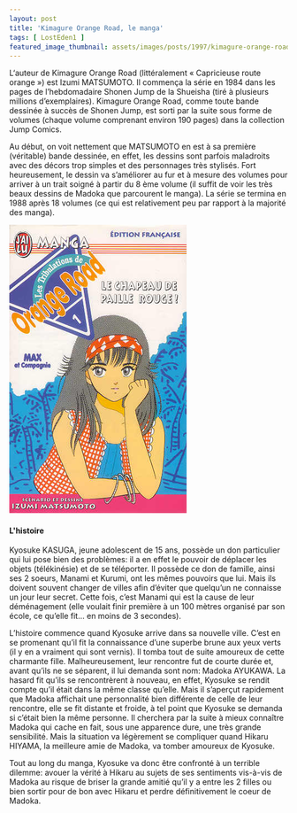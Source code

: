 ```yaml
---
layout: post
title: 'Kimagure Orange Road, le manga'
tags: [ LostEden1 ]
featured_image_thumbnail: assets/images/posts/1997/kimagure-orange-road-manga_thumbnail.jpg
---
```


L‘auteur de Kimagure Orange Road (littéralement « Capricieuse route orange ») est Izumi MATSUMOTO. Il commença la série en 1984 dans les pages de l’hebdomadaire Shonen Jump de la Shueisha (tiré à plusieurs millions d’exemplaires). Kimagure Orange Road, comme toute bande dessinée à succès de Shonen Jump, est sorti par la suite sous forme de volumes (chaque volume comprenant environ 190 pages) dans la collection Jump Comics. 

Au début, on voit nettement que MATSUMOTO en est à sa première (véritable) bande dessinée, en effet, les dessins sont parfois maladroits avec des décors trop simples et des personnages très stylisés. Fort heureusement, le dessin va s’améliorer au fur et à mesure des volumes pour arriver à un trait soigné à partir du 8 ème volume (il suffit de voir les très beaux dessins de Madoka que parcourent le manga). La série se termina en 1988 après 18 volumes (ce qui est relativement peu par rapport à la majorité des manga). 

![Kimagure Orange Road, le manga](assets/images/posts/1997/kimagure-orange-road-manga.jpg#left) 

#### L'histoire

Kyosuke KASUGA, jeune adolescent de 15 ans, possède un don particulier qui lui pose bien des problèmes: il a en effet le pouvoir de déplacer les objets (télékinésie) et de se téléporter. Il possède ce don de famille, ainsi ses 2 soeurs, Manami et Kurumi, ont les mêmes pouvoirs que lui. Mais ils doivent souvent changer de villes afin d’éviter que quelqu’un ne connaisse un jour leur secret. Cette fois, c’est Manami qui est la cause de leur déménagement (elle voulait finir première à un 100 mètres organisé par son école, ce qu’elle fit… en moins de 3 secondes). 

L’histoire commence quand Kyosuke arrive dans sa nouvelle ville. C’est en se promenant qu’il fit la connaissance d’une superbe brune aux yeux verts (il y en a vraiment qui sont vernis). Il tomba tout de suite amoureux de cette charmante fille. Malheureusement, leur rencontre fut de courte durée et, avant qu’ils ne se séparent, il lui demanda sont nom: Madoka AYUKAWA. La hasard fit qu’ils se rencontrèrent à nouveau, en effet, Kyosuke se rendit compte qu’il était dans la même classe qu’elle. Mais il s’aperçut rapidement que Madoka affichait une personnalité bien différente de celle de leur rencontre, elle se fit distante et froide, à tel point que Kyosuke se demanda si c’était bien la même personne. Il cherchera par la suite à mieux connaître Madoka qui cache en fait, sous une apparence dure, une très grande sensibilité. Mais la situation va légèrement se compliquer quand Hikaru HIYAMA, la meilleure amie de Madoka, va tomber amoureux de Kyosuke. 

Tout au long du manga, Kyosuke va donc être confronté à un terrible dilemme: avouer la vérité à Hikaru au sujets de ses sentiments vis-à-vis de Madoka au risque de briser la grande amitié qu’il y a entre les 2 filles ou bien sortir pour de bon avec Hikaru et perdre définitivement le coeur de Madoka.
